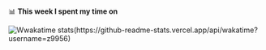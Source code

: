 📊 **This week I spent my time on**

![Wwakatime stats(https://github-readme-stats.vercel.app/api/wakatime?username=z9956)](https://github.com/anuraghazra/github-readme-stats)
